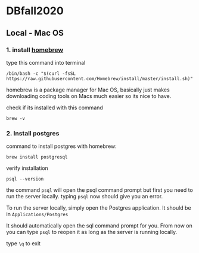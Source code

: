 # DBfall2020

## Local - Mac OS
### 1. install [homebrew](https://brew.sh/)

type this command into terminal 

`/bin/bash -c "$(curl -fsSL https://raw.githubusercontent.com/Homebrew/install/master/install.sh)"
`

homebrew is a package manager for Mac OS, basically just makes downloading coding tools on Macs much easier so its nice to have.

check if its installed with this command

`brew -v`

### 2. Install postgres
command to install postgres with homebrew:

`brew install postgresql` 

verify installation 

`psql --version`

the command `psql` will open the psql command prompt but first you need to run the server locally. typing `psql` now should give you an error.

To run the server locally, simply open the Postgres application. It should be in `Applications/Postgres`

It should automatically open the sql command prompt for you. From now on you can type `psql` to reopen it as long as the server is running locally. 

type `\q` to exit
